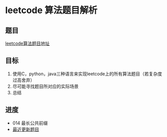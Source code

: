 # leetcode 算法题目解析

## 题目

 [leetcode算法题目地址](https://leetcode-cn.com/problemset/algorithms/ "点击进入")

## 目标

 1. 使用C，python，java三种语言来实现leetcode上的所有算法题目（若复杂度过高舍弃）
 2. 尽可能寻找题目所对应的实际场景
 3. 总结

## 进度

- 014 最长公共前缀
- [最近更新题目](https://github.com/ropleData/leetcode/blob/master/Algorithms/014%E6%9C%80%E9%95%BF%E5%85%AC%E5%85%B1%E5%89%8D%E7%BC%80.txt    "点击进入")
